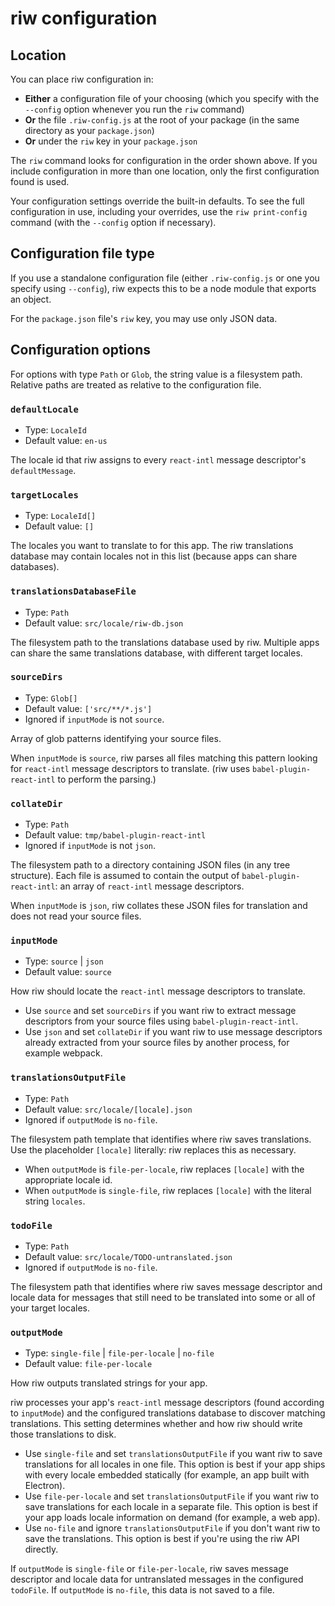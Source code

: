 # riw configuration

## Location

You can place riw configuration in:

- **Either** a configuration file of your choosing (which you specify with the `--config` option whenever you run the `riw` command)
- **Or** the file `.riw-config.js` at the root of your package (in the same directory as your `package.json`)
- **Or** under the `riw` key in your `package.json`

The `riw` command looks for configuration in the order shown above. If you include configuration in more than one location, only the first configuration found is used.

Your configuration settings override the built-in defaults. To see the full configuration in use, including your overrides, use the `riw print-config` command (with the `--config` option if necessary).


## Configuration file type

If you use a standalone configuration file (either `.riw-config.js` or one you specify using `--config`), riw expects this to be a node module that exports an object.

For the `package.json` file's `riw` key, you may use only JSON data.


## Configuration options

For options with type `Path` or `Glob`, the string value is a filesystem path. Relative paths are treated as relative to the configuration file.

### `defaultLocale`

- Type: `LocaleId`
- Default value: `en-us`

The locale id that riw assigns to every `react-intl` message descriptor's `defaultMessage`.

### `targetLocales`

- Type: `LocaleId[]`
- Default value: `[]`

The locales you want to translate to for this app. The riw translations database may contain locales not in this list (because apps can share databases).

### `translationsDatabaseFile`

- Type: `Path`
- Default value: `src/locale/riw-db.json`

The filesystem path to the translations database used by riw. Multiple apps can share the same translations database, with different target locales.

### `sourceDirs`

- Type: `Glob[]`
- Default value: `['src/**/*.js']`
- Ignored if `inputMode` is not `source`.

Array of glob patterns identifying your source files.

When `inputMode` is `source`, riw parses all files matching this pattern looking for `react-intl` message descriptors to translate. (riw uses `babel-plugin-react-intl` to perform the parsing.)


### `collateDir`

- Type: `Path`
- Default value: `tmp/babel-plugin-react-intl`
- Ignored if `inputMode` is not `json`.

The filesystem path to a directory containing JSON files (in any tree structure). Each file is assumed to contain the output of `babel-plugin-react-intl`: an array of `react-intl` message descriptors.

When `inputMode` is `json`, riw collates these JSON files for translation and does not read your source files.


### `inputMode`

- Type: `source` | `json`
- Default value: `source`

How riw should locate the `react-intl` message descriptors to translate.

- Use `source` and set `sourceDirs` if you want riw to extract message descriptors from your source files using `babel-plugin-react-intl`.
- Use `json` and set `collateDir` if you want riw to use message descriptors already extracted from your source files by another process, for example webpack.

### `translationsOutputFile`

- Type: `Path`
- Default value: `src/locale/[locale].json`
- Ignored if `outputMode` is `no-file`.

The filesystem path template that identifies where riw saves translations. Use the placeholder `[locale]` literally: riw replaces this as necessary.

- When `outputMode` is `file-per-locale`, riw replaces `[locale]` with the appropriate locale id.
- When `outputMode` is `single-file`, riw replaces `[locale]` with the literal string `locales`.


### `todoFile`

- Type: `Path`
- Default value: `src/locale/TODO-untranslated.json`
- Ignored if `outputMode` is `no-file`.

The filesystem path that identifies where riw saves message descriptor and locale data for messages that still need to be translated into some or all of your target locales.


### `outputMode`

- Type: `single-file` | `file-per-locale` | `no-file`
- Default value: `file-per-locale`

How riw outputs translated strings for your app.

riw processes your app's `react-intl` message descriptors (found according to `inputMode`) and the configured translations database to discover matching translations. This setting determines whether and how riw should write those translations to disk.

- Use `single-file` and set `translationsOutputFile` if you want riw to save translations for all locales in one file. This option is best if your app ships with every locale embedded statically (for example, an app built with Electron).
- Use `file-per-locale` and set `translationsOutputFile` if you want riw to save translations for each locale in a separate file. This option is best if your app loads locale information on demand (for example, a web app).
- Use `no-file` and ignore `translationsOutputFile` if you don't want riw to save the translations. This option is best if you're using the riw API directly.

If `outputMode` is `single-file` or `file-per-locale`, riw saves message descriptor and locale data for untranslated messages in the configured `todoFile`. If `outputMode` is `no-file`, this data is not saved to a file.
